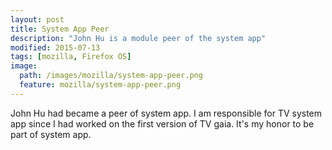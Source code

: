 ```yaml
---
layout: post
title: System App Peer
description: "John Hu is a module peer of the system app"
modified: 2015-07-13
tags: [mozilla, Firefox OS]
image:
  path: /images/mozilla/system-app-peer.png
  feature: mozilla/system-app-peer.png
---
```


John Hu had became a peer of system app. I am responsible for TV system app since I had worked on the first version of TV gaia. It's my honor to be part of system app.

